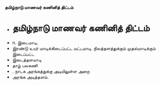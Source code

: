 **தமிழ்நாடு மாணவர் கணினித் திட்டம்**
- # தமிழ்நாடு மாணவர் கணினித் திட்டம்
- n. இடைமாடி.
- இரண்டு உயர் மாடிக்கிடைப்பட்ட மட்டமாடி. நிலத்தளத்துக்கும் முதல்மாடிக்கும் இடைப்பட்ட
- இடைத்தளமாடி
- தாழ் பலகணி
- . நாடக அரங்கத்துக்கு அடியிலுள்ள அறை
- அரங்க அடித்தளம்.

